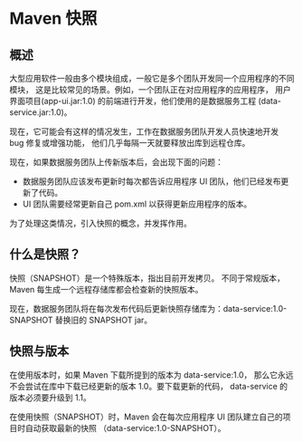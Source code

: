 # Maven 快照

## 概述
大型应用软件一般由多个模块组成，一般它是多个团队开发同一个应用程序的不同模块，
这是比较常见的场景。例如，一个团队正在对应用程序的应用程序，
用户界面项目(app-ui.jar:1.0) 的前端进行开发，他们使用的是数据服务工程 (data-service.jar:1.0)。

现在，它可能会有这样的情况发生，工作在数据服务团队开发人员快速地开发 bug 修复或增强功能，
他们几乎每隔一天就要释放出库到远程仓库。

现在，如果数据服务团队上传新版本后，会出现下面的问题：
- 数据服务团队应该发布更新时每次都告诉应用程序 UI 团队，他们已经发布更新了代码。
- UI 团队需要经常更新自己 pom.xml 以获得更新应用程序的版本。

为了处理这类情况，引入快照的概念，并发挥作用。

## 什么是快照？
快照（SNAPSHOT）是一个特殊版本，指出目前开发拷贝。
不同于常规版本，Maven 每生成一个远程存储库都会检查新的快照版本。

现在，数据服务团队将在每次发布代码后更新快照存储库为：data-service:1.0-SNAPSHOT 
替换旧的 SNAPSHOT jar。

## 快照与版本
在使用版本时，如果 Maven 下载所提到的版本为 data-service:1.0，
那么它永远不会尝试在库中下载已经更新的版本 1.0。要下载更新的代码，
data-service 的版本必须要升级到 1.1。

在使用快照（SNAPSHOT）时，Maven 会在每次应用程序 UI 团队建立自己的项目时自动获取最新的快照
（data-service:1.0-SNAPSHOT）。
